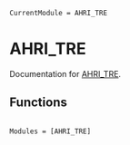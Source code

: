 ```@meta
CurrentModule = AHRI_TRE
```

# AHRI_TRE

Documentation for [AHRI_TRE](https://github.com/AHRIORG/AHRI_TRE.jl).

## Functions

```@index
```

```@autodocs
Modules = [AHRI_TRE]
```
